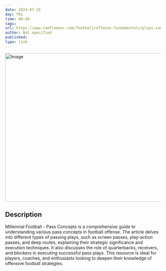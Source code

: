 ```yaml
---
date: 2024-07-25
day: Thu
time: 08:49
tags:
url: https://www.samfleener.com/football/offense-fundamentals/plays-concepts/pass-concepts
author: Not specified
published: 
type: link
---
```


<img src="https://lh5.googleusercontent.com/irPg-KLD2PahcQH0rkjf2KJA-tdawY6Gblk-BP9CWUUaNwVHigFlZQ6QJaWpvZ1wOYxnJw=w16383" width="854" height="480" alt="Image" />

## Description
Millennial Football - Pass Concepts is a comprehensive guide to understanding various pass concepts in football offense. The article delves into different types of passing plays, such as screen passes, play-action passes, and deep routes, explaining their strategic significance and execution techniques. It also discusses the role of quarterbacks, receivers, and blockers in executing successful pass plays. This resource is ideal for players, coaches, and enthusiasts looking to deepen their knowledge of offensive football strategies.